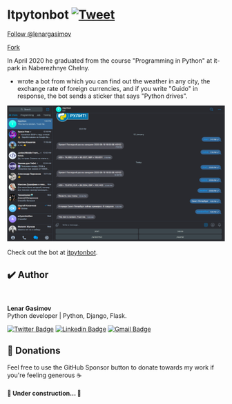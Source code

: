 # Itpytonbot [![Tweet](https://img.shields.io/twitter/url/http/shields.io.svg?style=social)](https://twitter.com/intent/tweet?&url=https://github.com/lenargasimov/stickerbot&via=lenargasimov&hashtags=python,bot,telegram,developers)
<!-- Place this tag where you want the button to render. -->
<a class="github-button" href="https://github.com/lenargasimov" aria-label="Follow @lenargasimov on GitHub">Follow @lenargasimov</a>
<!-- Place this tag where you want the button to render. -->
<a class="github-button" href="https://github.com/lenargasimov/stickerbot/fork" data-icon="octicon-repo-forked" aria-label="Fork lenargasimov/stickerbot on GitHub">Fork</a>

In April 2020 he graduated from the course "Programming in Python" at it-park in Naberezhnye Chelny.
* wrote a bot from which you can find out the weather in any city, the exchange rate of foreign currencies, and if
you write "Guido" in response, the bot sends a sticker that says "Python drives". 

![bot](bot.png)

Check out the bot at [itpytonbot](https://t.me/itpytonbot).


## ✔️ Author

<img style="border-radius: 50%" src="https://github.com/lenargasimov.png" width="100px;" alt=""/>
<br>
  
<p>
<b>Lenar Gasimov</b><br>Python developer | Python, Django, Flask.</p>


[![Twitter Badge](https://img.shields.io/badge/-@lenargasimov-1ca0f1?style=flat-square&labelColor=1ca0f1&logo=twitter&logoColor=white&link=https://twitter.com/lenargasimov)](https://twitter.com/lenargasimov) [![Linkedin Badge](https://img.shields.io/badge/-lenargasimov-blue?style=flat-square&logo=Linkedin&logoColor=white&link=https://www.linkedin.com/in/lenargasimov/)](https://www.linkedin.com/in/lenargasimov/)
[![Gmail Badge](https://img.shields.io/badge/-lenargasimovdev@gmail.com-c14438?style=flat-square&logo=Gmail&logoColor=white&link=mailto:lenargasimovdev@gmail.com)](mailto:lenargasimovdev@gmail.com)


## 💸 Donations

Feel free to use the GitHub Sponsor button to donate towards my work if you're feeling generous ☕️

<h4>

🚧 Under construction... 🚧

</h4>